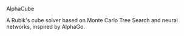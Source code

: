AlphaCube

A Rubik's cube solver based on Monte Carlo Tree Search and neural networks, inspired by AlphaGo.
